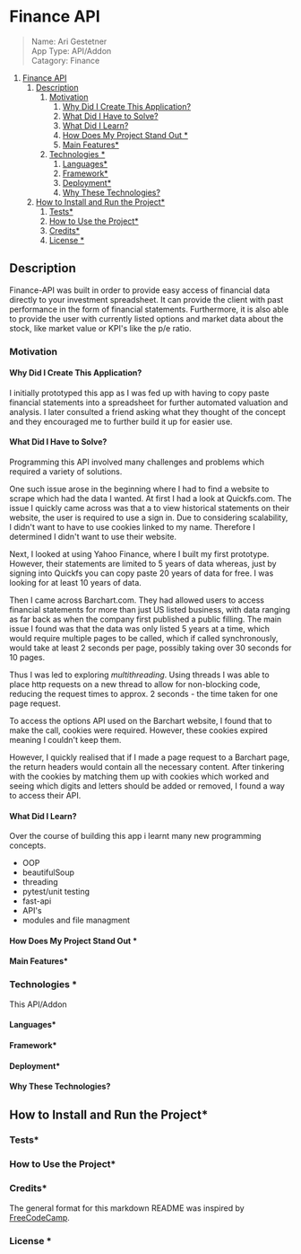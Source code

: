 # Finance API
> Name: Ari Gestetner  
App Type: API/Addon  
Catagory: Finance



<!-- 
## Table of Contents
1. [Description](#description)  
    1. [Motivation](#motivation)
        1. [What Did I Have to Solve](#what-did-i-have-to-solve)
        2. [What Did I Learn](#what-did-i-learn)
        3. [How Does My Project Stand Out](#how-does-my-project-stand-out)
        4. [Main Features](#main-features)
    2. [Technologies](#technologies)
        1. [Languages](#languages)
        2. [Framework](#framework)
        3. [Deployment](#deployment)
2. [How to Install and Run the Project](#how-to-install-and-run-the-project)
    1. [Tests](#tests)
    2. [How to Use the Project](#how-to-use-the-project)
    3. [Credits](#credits)
    4. [License](#license)
     -->
1. [Finance API](#finance-api)
   1. [Description](#description)
      1. [Motivation](#motivation)
         1. [Why Did I Create This Application?](#why-did-i-create-this-application)
         2. [What Did I Have to Solve?](#what-did-i-have-to-solve)
         3. [What Did I Learn?](#what-did-i-learn)
         4. [How Does My Project Stand Out \*](#how-does-my-project-stand-out)
         5. [Main Features\*](#main-features)
      2. [Technologies  \*](#technologies)
         1. [Languages\*](#languages)
         2. [Framework\*](#framework)
         3. [Deployment\*](#deployment)
         4. [Why These Technologies?](#why-these-technologies)
   2. [How to Install and Run the Project\*](#how-to-install-and-run-the-project)
      1. [Tests\*](#tests)
      2. [How to Use the Project\*](#how-to-use-the-project)
      3. [Credits\*](#credits)
      4. [License \*](#license)

## Description
Finance-API was built in order to provide easy access of financial data directly to your investment spreadsheet. It can provide the client with past performance in the form of financial statements. Furthermore, it is also able to provide the user with currently listed options and market data about the stock, like market value or KPI's like the p/e ratio.

### Motivation
#### Why Did I Create This Application?
I initially prototyped this app as I was fed up with having to copy paste financial statements into a spreadsheet for further automated valuation and analysis. I later consulted a friend asking what they thought of the concept and they encouraged me to further build it up for easier use.  

#### What Did I Have to Solve?
Programming this API involved many challenges and problems which required a variety of solutions.  

One such issue arose in the beginning where I had to find a website to scrape which had the data I wanted. 
At first I had a look at Quickfs.com. The issue I quickly came across was that a to view historical statements on their website, the user is required to use a sign in. Due to considering scalability, I didn't want to have to use cookies linked to my name. Therefore I determined I didn't want to use their website.

Next, I looked at using Yahoo Finance, where I built my first prototype. However, their statements are limited to 5 years of data whereas, just by signing into Quickfs you can copy paste 20 years of data for free. I was looking for at least 10 years of data.

Then I came across Barchart.com. They had allowed users to access financial statements for more than just US listed business, with data ranging as far back as when the company first published a public filling. The main issue I found was that the data was only listed 5 years at a time, which would require multiple pages to be called, which if called synchronously, would take at least 2 seconds per page, possibly taking over 30 seconds for 10 pages.

Thus I was led to exploring *multithreading*. Using threads I was able to place http requests on a new thread to allow for non-blocking code, reducing the request times to approx. 2 seconds - the time taken for one page request.

To access the options API used on the Barchart website, I found that to make the call, cookies were required. However, these cookies expired meaning I couldn't keep them.

However, I quickly realised that if I made a page request to a Barchart page, the return headers would contain all the necessary content. After tinkering with the cookies by matching them up with cookies which worked and seeing which digits and letters should be added or removed, I found a way to access their API.

#### What Did I Learn?
Over the course of building this app i learnt many new programming concepts.
- OOP
- beautifulSoup
- threading
- pytest/unit testing
- fast-api
- API's
- modules and file managment
#### How Does My Project Stand Out *
#### Main Features*

### Technologies  *
This API/Addon
#### Languages*
#### Framework*
#### Deployment*
#### Why These Technologies?

## How to Install and Run the Project*

### Tests*

### How to Use the Project*

### Credits*
The general format for this markdown README was inspired by [FreeCodeCamp](https://www.freecodecamp.org/news/how-to-write-a-good-readme-file/).

### License *
